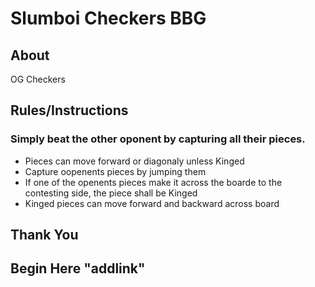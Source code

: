# Slumboi Checkers BBG

## About
OG Checkers 

## Rules/Instructions
### Simply beat the other oponent by capturing all their pieces. 
- Pieces can move forward or diagonaly unless Kinged
- Capture oopenents pieces by jumping them
- If one of the openents pieces make it across the boarde to the contesting side, the piece shall be Kinged
- Kinged pieces can move forward and backward across board

## Thank You

## Begin Here "addlink"